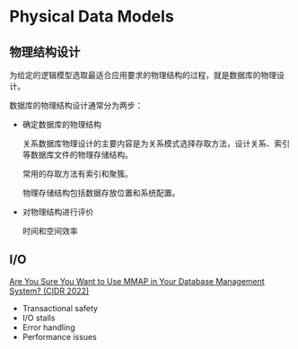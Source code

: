# Physical Data Models
## 物理结构设计
为给定的逻辑模型选取最适合应用要求的物理结构的过程，就是数据库的物理设计。

数据库的物理结构设计通常分为两步：
- 确定数据库的物理结构

  关系数据库物理设计的主要内容是为关系模式选择存取方法，设计关系、索引等数据库文件的物理存储结构。

  常用的存取方法有索引和聚簇。

  物理存储结构包括数据存放位置和系统配置。

- 对物理结构进行评价

  时间和空间效率

## I/O
[Are You Sure You Want to Use MMAP in Your Database Management System? (CIDR 2022)](https://db.cs.cmu.edu/mmap-cidr2022/)
- Transactional safety
- I/O stalls
- Error handling
- Performance issues